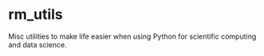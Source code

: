 # rm_utils
Misc utilities to make life easier when using Python for scientific computing and data science.

